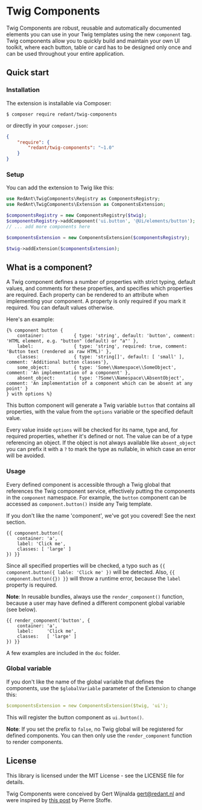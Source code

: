 # Twig Components

Twig Components are robust, reusable and automatically documented elements you can
use in your Twig templates using the new `component` tag. Twig components allow you
to quickly build and maintain your own UI toolkit, where each button, table or card
has to be designed only once and can be used throughout your entire application.  

## Quick start

### Installation

The extension is installable via Composer:

```console
$ composer require redant/twig-components
```

or directly in your `composer.json`:

```json
{
    "require": {
        "redant/twig-components": "~1.0"
    }
}
```

### Setup

You can add the extension to Twig like this:

```php
use RedAnt\TwigComponents\Registry as ComponentsRegistry;
use RedAnt\TwigComponents\Extension as ComponentsExtension;

$componentsRegistry = new ComponentsRegistry($twig);
$componentsRegistry->addComponent('ui.button', '@Ui/elements/button');
// ... add more components here

$componentsExtension = new ComponentsExtension($componentsRegistry);

$twig->addExtension($componentsExtension);
```

## What is a component?

A Twig component defines a number of properties with strict typing, default values,
and comments for these properties, and specifies which properties are required.
Each property can be rendered to an attribute when implementing your component.
A property is only required if you mark it required. You can default values otherwise. 

Here's an example:

```twig
{% component button {
    container:           { type: 'string', default: 'button', comment: 'HTML element, e.g. "button" (default) or "a"' },
    label:               { type: 'string', required: true, comment: 'Button text (rendered as raw HTML)' },
    classes:             { type: 'string[]', default: [ 'small' ], comment: 'Additional button classes'},
    some_object:         { type: 'Some\\Namespace\\SomeObject', comment: 'An implementation of a component' },
    absent_object:       { type: '?Some\\Namespace\\AbsentObject', comment: 'An implementation of a component which can be absent at any point' }
} with options %}
```

This button component will generate a Twig variable `button` that contains all properties,
with the value from the `options` variable or the specified default value.

Every value inside `options` will be checked for its name, type and,
for required properties, whether it's defined or not.
The value can be of a type referencing an object. If the object is not always available
like `absent_object` you can prefix it with a `?` to mark the type as nullable, 
in which case an error will be avoided.

### Usage

Every defined component is accessible through a Twig global that references the
Twig component service, effectively putting the components in the `component`
namespace. For example, the `button` component can be accessed as `component.button()` inside
any Twig template.

If you don't like the name 'component', we've got you covered! See the next section.

```twig
{{ component.button({
    container: 'a',
    label: 'Click me',
    classes: [ 'large' ]
}) }}
```

Since all specified properties will be checked, a typo such as
`{{ component.button({ lable: 'Click me' })` will be detected.
Also, `{{ component.button({}) }}` will throw a runtime error, because the
`label` property is required.

**Note**: In reusable bundles, always use the `render_component()` function,
because a user may have defined a different component global variable (see below).

```twig
{{ render_component('button', {
    container: 'a',
    label:     'Click me',
    classes:   [ 'large' ]
}) }}
```

A few examples are included in the `doc` folder.

### Global variable

If you don't like the name of the global variable that defines the components,
use the `$globalVariable` parameter of the Extension to change this:

```yaml
$componentsExtension = new ComponentsExtension($twig, 'ui');
```

This will register the button component as `ui.button()`.

**Note**: If you set the prefix to `false`, no Twig global will be registered for
defined components. You can then only use the `render_component` function to render
components.

## License

This library is licensed under the MIT License - see the LICENSE file for details.

Twig Components were conceived by Gert Wijnalda <gert@redant.nl> and were inspired
by [this post](https://voices.basedesign.com/dry-templating-with-twig-and-craft-cms-543292d114aa)
by Pierre Stoffe.